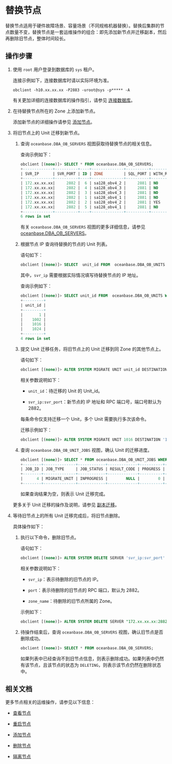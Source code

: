 # 替换节点

替换节点适用于硬件故障场景、容量场景（不同规格机器替换）。替换后集群的节点数量不变，替换节点是一套运维操作的组合：即先添加新节点并迁移副本，然后再删除旧节点，整体时间较长。

## 操作步骤

1. 使用 `root` 用户登录到数据库的 `sys` 租户。

   连接示例如下，连接数据库时请以实际环境为准。

   ```shell
   obclient -h10.xx.xx.xx -P2883 -uroot@sys -p***** -A
   ```

   有关更加详细的连接数据库的操作指引，请参见 [连接数据库](../../../3.develop/1.application-development-based-on-mysql-mode/1.database-connection-of-mysql/1.connection-mode-overview.md)。

2. 在待替换节点所在的 Zone 上添加新节点。

   添加新节点的详细操作请参见 [添加节点](4.add-a-node.md)。

3. 将旧节点上的 Unit 迁移到新节点。

   1. 查询 `oceanbase.DBA_OB_SERVERS` 视图获取待替换节点的相关信息。

      查询示例如下：

      ```sql
      obclient [(none)]> SELECT * FROM oceanbase.DBA_OB_SERVERS;
      +-------------+----------+----+--------------+----------+-----------------+--------+----------------------------+-----------+-----------------------+----------------------------+----------------------------+-------------------------------------------------------------------------------------------+
      | SVR_IP      | SVR_PORT | ID | ZONE         | SQL_PORT | WITH_ROOTSERVER | STATUS | START_SERVICE_TIME         | STOP_TIME | BLOCK_MIGRATE_IN_TIME | CREATE_TIME                | MODIFY_TIME                | BUILD_VERSION                                                                             |
      +-------------+----------+----+--------------+----------+-----------------+--------+----------------------------+-----------+-----------------------+----------------------------+----------------------------+-------------------------------------------------------------------------------------------+
      | 172.xx.xx.xx|     2882 |  6 | sa128_obv4_2 |     2881 | NO              | ACTIVE | 2022-12-30 16:17:03.173519 | NULL      | NULL                  | 2022-12-30 16:08:04.749100 | 2023-01-04 11:48:36.589270 | 4.0.0.0_101000022022120716-0d7927892ad6d830e28437af099f018b0ad9a322(Dec  7 2022 16:22:15) |
      | 172.xx.xx.xx|     2882 |  4 | sa128_obv4_3 |     2881 | NO              | ACTIVE | 2022-12-30 16:36:35.567437 | NULL      | NULL                  | 2022-12-30 16:08:02.755200 | 2023-01-04 14:13:36.976548 | 4.0.0.0_101000022022120716-0d7927892ad6d830e28437af099f018b0ad9a322(Dec  7 2022 16:22:15) |
      | 172.xx.xx.xx|     2882 |  3 | sa128_obv4_3 |     2881 | NO              | ACTIVE | 2022-12-12 12:42:00.054759 | NULL      | NULL                  | 2022-11-03 15:37:09.530894 | 2022-12-22 14:43:26.717736 | 4.0.0.0_101000022022120716-0d7927892ad6d830e28437af099f018b0ad9a322(Dec  7 2022 16:22:15) |
      | 172.xx.xx.xx|     2882 |  1 | sa128_obv4_1 |     2881 | NO              | ACTIVE | 2022-12-12 12:25:17.555651 | NULL      | NULL                  | 2022-11-03 15:37:08.990683 | 2022-12-12 12:25:18.553763 | 4.0.0.0_101000022022120716-0d7927892ad6d830e28437af099f018b0ad9a322(Dec  7 2022 16:22:15) |
      | 172.xx.xx.xx|     2882 |  2 | sa128_obv4_2 |     2881 | YES             | ACTIVE | 2022-12-12 11:46:37.222980 | NULL      | NULL                  | 2022-11-03 15:37:09.490511 | 2022-12-12 11:47:31.075335 | 4.0.0.0_101000022022120716-0d7927892ad6d830e28437af099f018b0ad9a322(Dec  7 2022 16:22:15) |
      | 172.xx.xx.xx|     2882 |  5 | sa128_obv4_1 |     2881 | NO              | ACTIVE | 2022-12-30 16:25:45.420996 | NULL      | NULL                  | 2022-12-30 16:08:03.928478 | 2023-01-04 11:48:36.578231 | 4.0.0.0_101000022022120716-0d7927892ad6d830e28437af099f018b0ad9a322(Dec  7 2022 16:22:15) |
      +-------------+----------+----+--------------+----------+-----------------+--------+----------------------------+-----------+-----------------------+----------------------------+----------------------------+-------------------------------------------------------------------------------------------+
      6 rows in set
      ```

      有关 `oceanbase.DBA_OB_SERVERS` 视图的更多详细信息，请参见 [oceanbase.DBA_OB_SERVERS](../../../7.reference/5.system-reference/4.system-view-for-mysql/2.dictionary-view-5/50.oceanbase-dba_ob_servers.md)。
   
   2. 根据节点 IP 查询待替换的节点的 Unit 列表。

      语句如下：

      ```sql
      obclient [(none)]> SELECT  unit_id FROM  oceanbase.DBA_OB_UNITS WHERE SVR_IP = 'svr_ip';
      ```

      其中，`svr_ip` 需要根据实际情况填写待替换节点的 IP 地址。

      查询示例如下：

      ```sql
      obclient [(none)]> SELECT unit_id FROM  oceanbase.DBA_OB_UNITS WHERE SVR_IP = '172.xx.xx.xx';
      +---------+
      | unit_id |
      +---------+
      |       1 |
      |    1002 |
      |    1016 |
      |    1024 |
      +---------+
      4 rows in set
      ```

   2. 提交 Unit 迁移任务，将旧节点上的 Unit 迁移到同 Zone 的其他节点上。

      语句如下：

      ```sql
      obclient [(none)]> ALTER SYSTEM MIGRATE UNIT unit_id DESTINATION 'svr_ip:svr_port';
      ```

      相关参数说明如下：

      * `unit_id`：待迁移的 Unit 的 Unit_id。

      * `svr_ip:svr_port`：新节点的 IP 地址和 RPC 端口号，端口号默认为 2882。

      每条命令仅支持迁移一个 Unit，多个 Unit 需要执行多次该命令。

      迁移示例如下：
      
      ```sql
      obclient [(none)]> ALTER SYSTEM MIGRATE UNIT 1016 DESTINATION '172.xx.xx.xx:2882';
      ```

   3. 查询 `oceanbase.DBA_OB_UNIT_JOBS` 视图，确认 Unit 的迁移进度。

      ```sql
      obclient [(none)]> SELECT * FROM oceanbase.DBA_OB_UNIT_JOBS WHERE JOB_TYPE = 'MIGRATE_UNIT';
      +--------+--------------+------------+-------------+----------+----------------------------+----------------------------+-----------+---------+----------+------------+------------+-------------+
      | JOB_ID | JOB_TYPE     | JOB_STATUS | RESULT_CODE | PROGRESS | START_TIME                 | MODIFY_TIME                | TENANT_ID | UNIT_ID | SQL_TEXT | EXTRA_INFO | RS_SVR_IP  | RS_SVR_PORT |
      +--------+--------------+------------+-------------+----------+----------------------------+----------------------------+-----------+---------+----------+------------+------------+-------------+
      |      4 | MIGRATE_UNIT | INPROGRESS |        NULL |        0 | 2023-01-04 17:22:02.208219 | 2023-01-04 17:22:02.208219 |      1004 |    1006 | NULL     | NULL       |xx.xx.xx.106|        2882 |
      +--------+--------------+------------+-------------+----------+----------------------------+----------------------------+-----------+---------+----------+------------+------------+-------------+
      ```
      
      如果查询结果为空，则表示 Unit 迁移完成。

   更多关于 Unit 迁移的操作及说明，请参见 [副本迁移](暂时无法加链接)。

4. 等待旧节点上的所有 Unit 迁移完成后，将旧节点删除。

   具体操作如下：

   1. 执行以下命令，删除旧节点。

      语句如下：

      ```sql
      obclient [(none)]> ALTER SYSTEM DELETE SERVER 'svr_ip:svr_port' [,'svr_ip:svr_port'...] [ZONE [=] 'zone_name']
      ```

      相关参数说明如下：

      * `svr_ip`：表示待删除的旧节点的 IP。

      * `port`：表示待删除的旧节点的 RPC 端口，默认为 2882。

      * `zone_name`：待删除的旧节点所属的 Zone。

      示例如下：

      ```sql
      obclient [(none)]> ALTER SYSTEM DELETE SERVER "172.xx.xx.xx:2882" zone='zone1'
      ```

   2. 待操作结束后，查询 `oceanbase.DBA_OB_SERVERS` 视图，确认旧节点是否删除成功。

      ```sql
      obclient [(none)]> SELECT * FROM oceanbase.DBA_OB_SERVERS;
      ```

      如果列表中已经查询不到旧节点信息，则表示删除成功。如果列表中仍然有该节点，且该节点的状态为 `DELETING`，则表示该节点仍然在删除状态中。

## 相关文档

更多节点相关的运维操作，请参见以下信息：

* [查看节点](2.view-an-observer.md)

* [重启节点](3.restart-a-node.md)

* [添加节点](2.add-a-node.md)

* [删除节点](5.delete-a-node.md)

* [隔离节点](6.isolation-a-node.md)